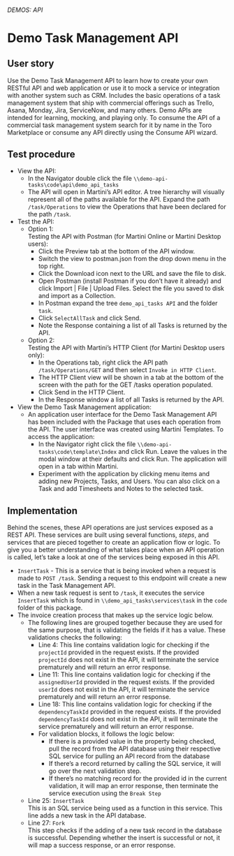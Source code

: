<link rel="stylesheet" href="https://static.torocloud.com/martini-assets/css/mkdocs.css">

###### DEMOS: API


# Demo Task Management API


## **User story**

Use the Demo Task Management API to learn how to create your own RESTful API and web application or use it to mock a service or integration with another system such as CRM. Includes the basic operations of a task management system that ship with commercial offerings such as Trello, Asana, Monday, Jira, ServiceNow, and many others. Demo APIs are intended for learning, mocking, and playing only. To consume the API of a commercial task management system search for it by name in the Toro Marketplace or consume any API directly using the Consume API wizard.


## **Test procedure**



*   View the API:
    *   In the Navigator double click the file `\\demo-api-tasks\code\api\demo_api_tasks`
    *   The API will open in Martini’s API editor. A tree hierarchy will visually represent all of the paths available for the API. Expand the path `/task/Operations` to view the Operations that have been declared for the path `/task`.
*   Test the API:
    *   Option 1: \
Testing the API with Postman (for Martini Online or Martini Desktop users): 
        *   Click the Preview tab at the bottom of the API window. 
        *   Switch the view to postman.json from the drop down menu in the top right. 
        *   Click the Download icon next to the URL and save the file to disk.
        *   Open Postman (install Postman if you don’t have it already) and click Import | File | Upload Files. Select the file you saved to disk and import as a Collection.
        *   In Postman expand the tree `demo_api_tasks API` and the folder `task`.
        *   Click `SelectAllTask` and click Send.
        *   Note the Response containing a list of all Tasks is returned by the API.
    *   Option 2: \
Testing the API with Martini’s HTTP Client (for Martini Desktop users only):
        *   In the Operations tab, right click the API path `/task/Operations/GET` and then select `Invoke in HTTP Client`.
        *   The HTTP Client view will be shown in a tab at the bottom of the screen with the path for the GET /tasks operation populated.
        *   Click Send in the HTTP Client.
        *   In the Response window a list of all Tasks is returned by the API.
*   View the Demo Task Management application:
    *   An application user interface for the Demo Task Management API has been included with the Package that uses each operation from the API. The user interface was created using Martini Templates. To access the application:
        *   In the Navigator right click the file `\\demo-api-tasks\code\template\Index` and click Run. Leave the values in the modal window at their defaults and click Run. The application will open in a tab within Martini.
        *   Experiment with the application by clicking menu items and adding new Projects, Tasks, and Users. You can also click on a Task and add Timesheets and Notes to the selected task.


## **Implementation**

Behind the scenes, these API operations are just services exposed as a REST API. These services are built using several functions, _steps_, and services that are pieced together to create an application flow or logic. To give you a better understanding of what takes place when an API operation is called, let’s take a look at one of the services being exposed in this API.



*   `InsertTask` - This is a service that is being invoked when a request is made to `POST /task`. Sending a request to this endpoint will create a new task in the Task Management API.
*   When a new task request is sent to `/task`, it executes the service `InsertTask` which is found in `\\demo_api_tasks\services\task` in the `code` folder of this package.
*   The invoice creation process that makes up the service logic below.
    *   The following lines are grouped together because they are used for the same purpose, that is validating the fields if it has a value. These validations checks the following:
        *   Line 4: This line contains validation logic for checking if the `projectId` provided in the request exists. If the provided `projectId` does not exist in the API, it will terminate the service prematurely and will return an error response.
        *   Line 11: This line contains validation logic for checking if the `assignedUserId` provided in the request exists. If the provided `userId` does not exist in the API, it will terminate the service prematurely and will return an error response.
        *   Line 18: This line contains validation logic for checking if the `dependencyTaskId` provided in the request exists. If the provided `dependencyTaskId` does not exist in the API, it will terminate the service prematurely and will return an error response.
        *   For validation blocks, it follows the logic below:
            *   If there is a provided value in the property being checked, pull the record from the API database using their respective SQL service for pulling an API record from the database
            *   If there’s a record returned by calling the SQL service, it will go over the next validation step.
            *   If there’s no matching record for the provided id in the current validation, it will map an error response, then terminate the service execution using the `Break Step`
    *   Line 25: `InsertTask` \
This is an SQL service being used as a function in this service. This line adds a new task in the API database.
    *   Line 27: `Fork` \
This step checks if the adding of a new task record in the database is successful. Depending whether the insert is successful or not, it will map a success response, or an error response.